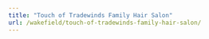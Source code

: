 ```yaml
---
title: "Touch of Tradewinds Family Hair Salon"
url: /wakefield/touch-of-tradewinds-family-hair-salon/
---
```


